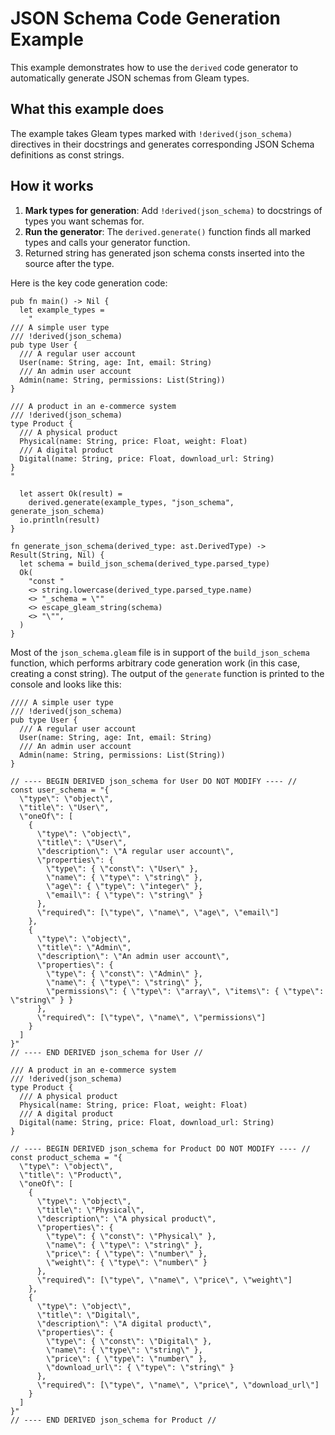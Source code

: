 # JSON Schema Code Generation Example

This example demonstrates how to use the `derived` code generator to
automatically generate JSON schemas from Gleam types.

## What this example does

The example takes Gleam types marked with `!derived(json_schema)` directives in
their docstrings and generates corresponding JSON Schema definitions as const
strings.

## How it works

1. **Mark types for generation**: Add `!derived(json_schema)` to docstrings of
   types you want schemas for.
2. **Run the generator**: The `derived.generate()` function finds all marked
   types and calls your generator function.
3. Returned string has generated json schema consts inserted into the source
   after the type.

Here is the key code generation code:

```gleam
pub fn main() -> Nil {
  let example_types =
    "
/// A simple user type
/// !derived(json_schema)
pub type User {
  /// A regular user account
  User(name: String, age: Int, email: String)
  /// An admin user account
  Admin(name: String, permissions: List(String))
}

/// A product in an e-commerce system
/// !derived(json_schema)
type Product {
  /// A physical product
  Physical(name: String, price: Float, weight: Float)
  /// A digital product
  Digital(name: String, price: Float, download_url: String)
}
"

  let assert Ok(result) =
    derived.generate(example_types, "json_schema", generate_json_schema)
  io.println(result)
}

fn generate_json_schema(derived_type: ast.DerivedType) -> Result(String, Nil) {
  let schema = build_json_schema(derived_type.parsed_type)
  Ok(
    "const "
    <> string.lowercase(derived_type.parsed_type.name)
    <> "_schema = \""
    <> escape_gleam_string(schema)
    <> "\"",
  )
}
```

Most of the `json_schema.gleam` file is in support of the `build_json_schema` function,
which performs arbitrary code generation work (in this case, creating a const string).
The output of the `generate` function is printed to the console and looks like this:

```gleam
//// A simple user type
/// !derived(json_schema)
pub type User {
  /// A regular user account
  User(name: String, age: Int, email: String)
  /// An admin user account
  Admin(name: String, permissions: List(String))
}

// ---- BEGIN DERIVED json_schema for User DO NOT MODIFY ---- //
const user_schema = "{
  \"type\": \"object\",
  \"title\": \"User\",
  \"oneOf\": [
    {
      \"type\": \"object\",
      \"title\": \"User\",
      \"description\": \"A regular user account\",
      \"properties\": {
        \"type\": { \"const\": \"User\" },
        \"name\": { \"type\": \"string\" },
        \"age\": { \"type\": \"integer\" },
        \"email\": { \"type\": \"string\" }
      },
      \"required\": [\"type\", \"name\", \"age\", \"email\"]
    },
    {
      \"type\": \"object\",
      \"title\": \"Admin\",
      \"description\": \"An admin user account\",
      \"properties\": {
        \"type\": { \"const\": \"Admin\" },
        \"name\": { \"type\": \"string\" },
        \"permissions\": { \"type\": \"array\", \"items\": { \"type\": \"string\" } }
      },
      \"required\": [\"type\", \"name\", \"permissions\"]
    }
  ]
}"
// ---- END DERIVED json_schema for User //

/// A product in an e-commerce system
/// !derived(json_schema)
type Product {
  /// A physical product
  Physical(name: String, price: Float, weight: Float)
  /// A digital product
  Digital(name: String, price: Float, download_url: String)
}

// ---- BEGIN DERIVED json_schema for Product DO NOT MODIFY ---- //
const product_schema = "{
  \"type\": \"object\",
  \"title\": \"Product\",
  \"oneOf\": [
    {
      \"type\": \"object\",
      \"title\": \"Physical\",
      \"description\": \"A physical product\",
      \"properties\": {
        \"type\": { \"const\": \"Physical\" },
        \"name\": { \"type\": \"string\" },
        \"price\": { \"type\": \"number\" },
        \"weight\": { \"type\": \"number\" }
      },
      \"required\": [\"type\", \"name\", \"price\", \"weight\"]
    },
    {
      \"type\": \"object\",
      \"title\": \"Digital\",
      \"description\": \"A digital product\",
      \"properties\": {
        \"type\": { \"const\": \"Digital\" },
        \"name\": { \"type\": \"string\" },
        \"price\": { \"type\": \"number\" },
        \"download_url\": { \"type\": \"string\" }
      },
      \"required\": [\"type\", \"name\", \"price\", \"download_url\"]
    }
  ]
}"
// ---- END DERIVED json_schema for Product //
```
